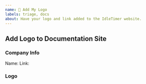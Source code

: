 ```yaml
---
name: 🎨 Add My Logo
labels: triage, docs
about: Have your logo and link added to the IdleTimer website.
---
```


## Add Logo to Documentation Site

### Company Info

Name: <!-- Put the name of your company here. -->
Link: <!-- Put the link to your website here. -->

### Logo

<!-- Upload your logo here. Your logo should be exactly 100px high. -->

